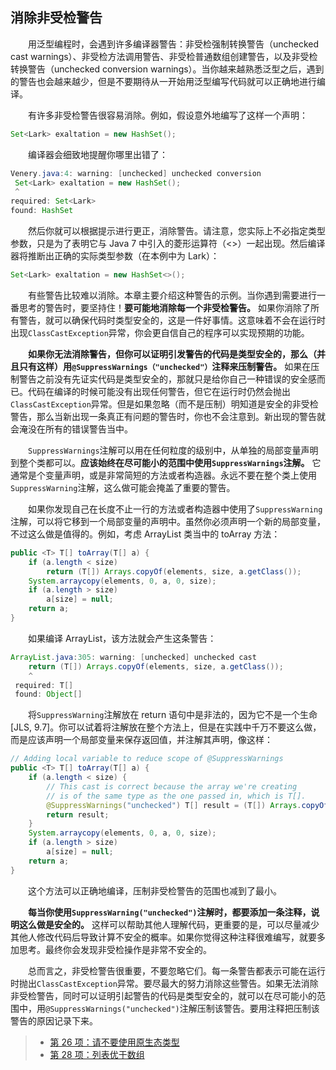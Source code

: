 ## 消除非受检警告

&emsp;&emsp;用泛型编程时，会遇到许多编译器警告：非受检强制转换警告（unchecked cast warnings）、非受检方法调用警告、非受检普通数组创建警告，以及非受检转换警告（unchecked conversion warnings）。当你越来越熟悉泛型之后，遇到的警告也会越来越少，但是不要期待从一开始用泛型编写代码就可以正确地进行编译。

&emsp;&emsp;有许多非受检警告很容易消除。例如，假设意外地编写了这样一个声明：

```java
Set<Lark> exaltation = new HashSet();
```

&emsp;&emsp;编译器会细致地提醒你哪里出错了：

```java
Venery.java:4: warning: [unchecked] unchecked conversion
 Set<Lark> exaltation = new HashSet();
 ^
required: Set<Lark>
found: HashSet
```

&emsp;&emsp;然后你就可以根据提示进行更正，消除警告。请注意，您实际上不必指定类型参数，只是为了表明它与 Java 7 中引入的菱形运算符（<>）一起出现。然后编译器将推断出正确的实际类型参数（在本例中为 Lark）：

```java
Set<Lark> exaltation = new HashSet<>();
```

&emsp;&emsp;有些警告比较难以消除。本章主要介绍这种警告的示例。当你遇到需要进行一番思考的警告时，要坚持住！**要可能地消除每一个非受检警告。** 如果你消除了所有警告，就可以确保代码时类型安全的，这是一件好事情。这意味着不会在运行时出现`ClassCastException`异常，你会更自信自己的程序可以实现预期的功能。

&emsp;&emsp;**如果你无法消除警告，但你可以证明引发警告的代码是类型安全的，那么（并且只有这样）用`@SuppressWarnings（"unchecked"）`注释来压制警告。** 如果在压制警告之前没有先证实代码是类型安全的，那就只是给你自己一种错误的安全感而已。代码在编译的时候可能没有出现任何警告，但它在运行时仍然会抛出`ClassCastException`异常。但是如果忽略（而不是压制）明知道是安全的非受检警告，那么当新出现一条真正有问题的警告时，你也不会注意到。新出现的警告就会淹没在所有的错误警告当中。

&emsp;&emsp;`SuppressWarnings`注解可以用在任何粒度的级别中，从单独的局部变量声明到整个类都可以。**应该始终在尽可能小的范围中使用`SuppressWarnings`注解。** 它通常是个变量声明，或是非常简短的方法或者构造器。永远不要在整个类上使用`SuppressWarning`注解，这么做可能会掩盖了重要的警告。

&emsp;&emsp;如果你发现自己在长度不止一行的方法或者构造器中使用了`SuppressWarning`注解，可以将它移到一个局部变量的声明中。虽然你必须声明一个新的局部变量，不过这么做是值得的。例如，考虑 ArrayList 类当中的 toArray 方法：

```java
public <T> T[] toArray(T[] a) {
    if (a.length < size)
        return (T[]) Arrays.copyOf(elements, size, a.getClass());
    System.arraycopy(elements, 0, a, 0, size);
    if (a.length > size)
        a[size] = null;
    return a;
}
```

&emsp;&emsp;如果编译 ArrayList，该方法就会产生这条警告：

```java
ArrayList.java:305: warning: [unchecked] unchecked cast
    return (T[]) Arrays.copyOf(elements, size, a.getClass());
    ^
 required: T[]
 found: Object[]
```

&emsp;&emsp;将`SuppressWarning`注解放在 return 语句中是非法的，因为它不是一个生命[JLS, 9.7]。你可以试着将注解放在整个方法上，但是在实践中千万不要这么做，而是应该声明一个局部变量来保存返回值，并注解其声明，像这样：

```java
// Adding local variable to reduce scope of @SuppressWarnings
public <T> T[] toArray(T[] a) {
    if (a.length < size) {
        // This cast is correct because the array we're creating
        // is of the same type as the one passed in, which is T[].
        @SuppressWarnings("unchecked") T[] result = (T[]) Arrays.copyOf(elements, size, a.getClass());
        return result;
    }
    System.arraycopy(elements, 0, a, 0, size);
    if (a.length > size)
        a[size] = null;
    return a;
}
```

&emsp;&emsp;这个方法可以正确地编译，压制非受检警告的范围也减到了最小。

&emsp;&emsp;**每当你使用`SuppressWarning("unchecked")`注解时，都要添加一条注释，说明这么做是安全的。** 这样可以帮助其他人理解代码，更重要的是，可以尽量减少其他人修改代码后导致计算不安全的概率。如果你觉得这种注释很难编写，就要多加思考。最终你会发现非受检操作是非常不安全的。

&emsp;&emsp;总而言之，非受检警告很重要，不要忽略它们。每一条警告都表示可能在运行时抛出`ClassCastException`异常。要尽最大的努力消除这些警告。如果无法消除非受检警告，同时可以证明引起警告的代码是类型安全的，就可以在尽可能小的范围中，用`@SuppressWarnings("unchecked")`注解压制该警告。要用注释把压制该警告的原因记录下来。

> - [第 26 项：请不要使用原生态类型](https://gitee.com/lin-mt/effective-java-third-edition/blob/master/第05章：泛型/第26项：不要使用原生态类型.md)
> - [第 28 项：列表优于数组](https://gitee.com/lin-mt/effective-java-third-edition/blob/master/第05章：泛型/第28项：列表优先于数组.md)
